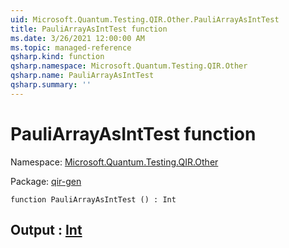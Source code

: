 ```yaml
---
uid: Microsoft.Quantum.Testing.QIR.Other.PauliArrayAsIntTest
title: PauliArrayAsIntTest function
ms.date: 3/26/2021 12:00:00 AM
ms.topic: managed-reference
qsharp.kind: function
qsharp.namespace: Microsoft.Quantum.Testing.QIR.Other
qsharp.name: PauliArrayAsIntTest
qsharp.summary: ''
---
```


# PauliArrayAsIntTest function

Namespace: [Microsoft.Quantum.Testing.QIR.Other](xref:Microsoft.Quantum.Testing.QIR.Other)

Package: [qir-gen](https://nuget.org/packages/qir-gen)




```qsharp
function PauliArrayAsIntTest () : Int
```


## Output : [Int](xref:microsoft.quantum.lang-ref.int)

